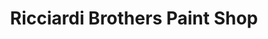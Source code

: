 ---
title: "Ricciardi Brothers Paint Shop"
url: /media/ricciardi-brothers-paint-shop/
shop: Farben
---